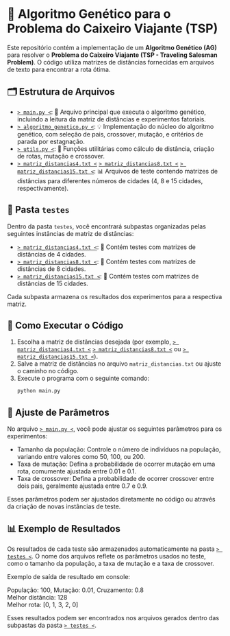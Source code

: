 # 🧬 Algoritmo Genético para o Problema do Caixeiro Viajante (TSP)

Este repositório contém a implementação de um **Algoritmo Genético (AG)** para resolver o **Problema do Caixeiro Viajante (TSP - Traveling Salesman Problem)**. O código utiliza matrizes de distâncias fornecidas em arquivos de texto para encontrar a rota ótima.

## 🗂️ Estrutura de Arquivos

- [` > main.py < `](./main.py): 🚀 Arquivo principal que executa o algoritmo genético, incluindo a leitura da matriz de distâncias e experimentos fatoriais.
- [` > algoritmo_genetico.py < `](./algoritmo_genetico.py): 💡 Implementação do núcleo do algoritmo genético, com seleção de pais, crossover, mutação, e critérios de parada por estagnação.
- [` > utils.py < `](./utils.py): 🔧 Funções utilitárias como cálculo de distância, criação de rotas, mutação e crossover.
- [` > matriz_distancias4.txt < `](./matriz_distancias4.txt) [` > matriz_distancias8.txt < `](./matriz_distancias8.txt) [` > matriz_distancias15.txt < `](./matriz_distancias15.txt): 📊 Arquivos de teste contendo matrizes de distâncias para diferentes números de cidades (4, 8 e 15 cidades, respectivamente).

## 📂 Pasta `testes`

Dentro da pasta `testes`, você encontrará subpastas organizadas pelas seguintes instâncias de matriz de distâncias:

- [` > matriz_distancias4.txt < `](./matriz_distancias4.txt): 🔢 Contém testes com matrizes de distâncias de 4 cidades.
- [` > matriz_distancias8.txt < `](./matriz_distancias8.txt): 🔢 Contém testes com matrizes de distâncias de 8 cidades.
- [` > matriz_distancias15.txt < `](./matriz_distancias15.txt): 🔢 Contém testes com matrizes de distâncias de 15 cidades.

Cada subpasta armazena os resultados dos experimentos para a respectiva matriz.

## 🚀 Como Executar o Código

1. Escolha a matriz de distâncias desejada (por exemplo, [` > matriz_distancias4.txt < `](./matriz_distancias4.txt) [` > matriz_distancias8.txt < `](./matriz_distancias8.txt) ou [` > matriz_distancias15.txt < `](./matriz_distancias15.txt)).
2. Salve a matriz de distâncias no arquivo `matriz_distancias.txt` ou ajuste o caminho no código.
3. Execute o programa com o seguinte comando:
   ```bash
   python main.py

## 🔧 Ajuste de Parâmetros

No arquivo [` > main.py < `](./main.py), você pode ajustar os seguintes parâmetros para os experimentos:  

- Tamanho da população: Controle o número de indivíduos na população, variando entre valores como 50, 100, ou 200.
- Taxa de mutação: Defina a probabilidade de ocorrer mutação em uma rota, comumente ajustada entre 0.01 e 0.1.
- Taxa de crossover: Defina a probabilidade de ocorrer crossover entre dois pais, geralmente ajustada entre 0.7 e 0.9.

Esses parâmetros podem ser ajustados diretamente no código ou através da criação de novas instâncias de teste.

## 📊 Exemplo de Resultados

Os resultados de cada teste são armazenados automaticamente na pasta [` > testes < `](./testes). O nome dos arquivos reflete os parâmetros usados no teste, como o tamanho da população, a taxa de mutação e a taxa de crossover.

Exemplo de saída de resultado em console:

População: 100, Mutação: 0.01, Cruzamento: 0.8  
Melhor distância: 128  
Melhor rota: [0, 1, 3, 2, 0]  

Esses resultados podem ser encontrados nos arquivos gerados dentro das subpastas da pasta [` > testes < `](./testes).
